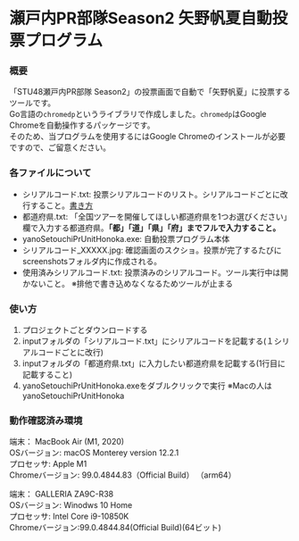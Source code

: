 # 瀬戸内PR部隊Season2 矢野帆夏自動投票プログラム

### 概要
「STU48瀬戸内PR部隊 Season2」の投票画面で自動で「矢野帆夏」に投票するツールです。  
Go言語の`chromedp`というライブラリで作成しました。`chromedp`はGoogle Chromeを自動操作するパッケージです。  
そのため、当プログラムを使用するにはGoogle Chromeのインストールが必要ですので、ご留意ください。
 
### 各ファイルについて 
- シリアルコード.txt: 投票シリアルコードのリスト。シリアルコードごとに改行すること。[書き方](https://twitter.com/OBJ_ORIENTED46/status/1511239654611165185)  
- 都道府県.txt: 「全国ツアーを開催してほしい都道府県を1つお選びください」欄で入力する都道府県。**「都」「道」「県」「府」までフルで入力すること。**  
- yanoSetouchiPrUnitHonoka.exe: 自動投票プログラム本体  
- シリアルコード_XXXXX.jpg: 確認画面のスクショ。投票が完了するたびにscreenshotsフォルダ内に作成される。
- 使用済みシリアルコード.txt: 投票済みのシリアルコード。ツール実行中は開かないこと。 ※排他で書き込めなくなるためツールが止まる


### 使い方
1. プロジェクトごとダウンロードする
2. inputフォルダの「シリアルコード.txt」にシリアルコードを記載する(１シリアルコードごとに改行)
3. inputフォルダの「都道府県.txt」に入力したい都道府県を記載する(1行目に記載すること)
4. yanoSetouchiPrUnitHonoka.exeをダブルクリックで実行 ※Macの人はyanoSetouchiPrUnitHonoka

### 動作確認済み環境
端末： MacBook Air (M1, 2020)  
OSバージョン: macOS Monterey version 12.2.1  
プロセッサ: Apple M1  
Chromeバージョン: 99.0.4844.83（Official Build） （arm64）
  
端末： GALLERIA ZA9C-R38  
OSバージョン: Winodws 10 Home  
プロセッサ: Intel Core i9-10850K  
Chromeバージョン:99.0.4844.84(Official Build)(64ビット)  
